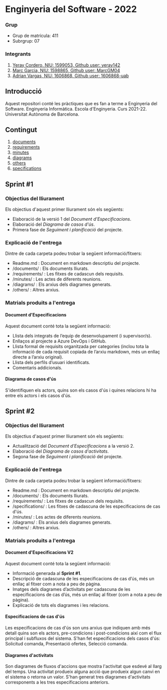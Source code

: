 # Enginyeria del Software - 2022
### Grup
* Grup de matrícula: 411
* Subrgrup: 07

### Integrants
1. [Yeray Cordero, NIU: 1599053, Github user: yeray142](https://github.com/yeray142)
2. [Marc Garcia, NIU: 1598865, Github user: MarcGM04](https://github.com/MarcGM04)
3. [Adrian Vargas, NIU: 1606868, Github user: 1606868-uab](https://github.com/1606868-uab)

## Introducció
Aquest repositori conté les pràctiques que es fan a terme a Enginyeria del Software. Enginyeria Informàtica. Escola d'Enginyeria. Curs 2021-22. Universitat Autònoma de Barcelona.

## Contingut
1. [documents](https://github.com/yeray142/es2022uab/tree/master/documents)
2. [requirements](https://github.com/yeray142/es2022uab/tree/master/requirements)
3. [minutes](https://github.com/yeray142/es2022uab/tree/master/minutes)
4. [diagrams](https://github.com/yeray142/es2022uab/tree/master/diagrams)
5. [others](https://github.com/yeray142/es2022uab/tree/master/others)
6. [specifications](https://github.com/yeray142/es2022uab/tree/master/specifications)

## Sprint #1

### Objectius del lliurament
Els objectius d'aquest primer lliurament són els següents:
* Elaboració de la versió 1 del _Document d'Especificacions_.
* Elaboració del _Diagrama de casos d'ús_.
* Primera fase de _Seguiment i planificació_ del projecte.

### Explicació de l'entrega
Dintre de cada carpeta podeu trobar la següent informació/fitxers:
* Readme.md : Document en markdown descriptiu del projecte.
* /documents/ : Els documents lliurats.
* /requirements/ : Les fitxes de cadascun dels requisits.
* /minutes/ : Les actes de diferents reunions.
* /diagrams/ : Els arxius dels diagrames generats.
* /others/ : Altres arxius.

### Matrials produits a l'entrega

#### Document d'Especificacions
Aquest document conté tota la següent informació:
* Llista dels integrats de l’equip de desenvolupament (i supervisor/s).
* Enllaços al projecte a Azure DevOps i GitHub.
* Llista formal de requisits organitzada per categories (inclou tota la informació de cada requisit copiada de l’arxiu markdown, més un enllaç directe a l’arxiu original).
* Llista dels perfils d’usuari identificats.
* Comentaris addicionals.

#### Diagrama de casos d'ús
S'identifiquen els actors, quins son els casos d'ús i quines relacions hi ha entre els actors i els casos d'ús.

## Sprint #2

### Objectius del lliurament
Els objectius d'aquest primer lliurament són els següents:
* Actualització del  _Document d'Especificacions_ a la versió 2.
* Elaboració del _Diagrama de casos d'activitats_.
* Segona fase de _Seguiment i planificació_ del projecte.

### Explicació de l'entrega
Dintre de cada carpeta podeu trobar la següent informació/fitxers:
* Readme.md : Document en markdown descriptiu del projecte.
* /documents/ : Els documents lliurats.
* /requirements/ : Les fitxes de cadascun dels requisits.
* /specifications/ : Les fitxes de cadascuna de les especificacions de cas d'ús.
* /minutes/ : Les actes de diferents reunions.
* /diagrams/ : Els arxius dels diagrames generats.
* /others/ : Altres arxius.

### Matrials produits a l'entrega

#### Document d'Especificacions V2
Aquest document conté tota la següent informació:
* Informació generada al **Sprint #1**.
* Descripció de cadascuna de les especificacions de cas d’ús, més un enllaç al fitxer com a nota a peu de pàgina.
* Imatges dels diagrames d’activitats per cadascuna de les especificacions de cas d’ús, més un enllaç al fitxer (com a nota a peu de pàgina).
* Explicació de tots els diagrames i les relacions.

#### Especificacions de cas d'ús
Les especificacions de cas d'ús son uns arxius que indiquen amb més detall quins son els actors, pre-condicions i post-condicions així com el flux principal i subfluxos del sistema.
S'han fet especificacions dels casos d'ús: Solicitud comanda, Presentació ofertes, Selecció comanda.

#### Diagrames d'activitats
Son diagrames de fluxos d'accions que mostra l'activitat que esdevé al llarg del temps. Una activitat produeix alguna acció que produeix algun canvi en el sistema o retorna un valor.
S'han generat tres diagrames d'activitats corresponents a les tres especificacions anteriors.

